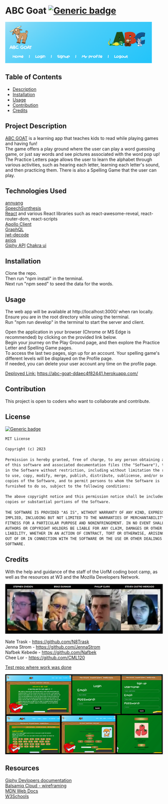 # ABC Goat [![Generic badge](https://img.shields.io/badge/License-MIT-green.svg)](https://choosealicense.com/licenses/mit/.)

![Alt text](image-1.png)

## Table of Contents

- [Description](#project-description)
- [Installation](#installation)
- [Usage](#usage)
- [Contribution](#contribution)
- [Credits](#credits)

## Project Description

[ABC GOAT](https://abc-goat-ddaec4f82441.herokuapp.com/) is a learning app that teaches kids to read while playing games and having fun!  
The game offers a play ground where the user can play a word guessing game, or just say words and see pictures associated with the word pop up!  
The Practice Letters page allows the user to learn the alphabet through various activities, such as hearing each letter, learning each letter's sound, and then practicing them. There is also a Spelling Game that the user can play.

## Technologies Used

[annyang](https://www.npmjs.com/package/annyang)  
 [SpeechSynthesis](https://developer.mozilla.org/en-US/docs/Web/API/Web_Speech_API)  
 [React](https://react.dev/learn) and various React libraries such as react-awesome-reveal, react-router-dom, react-scripts  
 [Apollo Client](https://www.npmjs.com/package/@apollo/client)  
 [GraphQL](https://graphql.org/)  
 [jwt-decode](https://www.npmjs.com/package/jwt-decode)  
 [axios](https://www.npmjs.com/package/axios)  
 [Giphy API](https://developers.giphy.com/)
[Chakra ui](https://chakra-ui.com/)

## Installation

Clone the repo.  
 Then run "npm install" in the terminal.  
 Next run "npm seed" to seed the data for the words.

## Usage

The web app will be available at http://localhost:3000/ when ran locally.  
Ensure you are in the root directory while using the terminal.   
Run "npm run develop" in the terminal to start the server and client.  

Open the application in your browser (Chrome or MS Edge is recommended) by clicking on the provided link below.  
Begin your journey on the Play Ground page, and then explore the Practice Letter and Spelling Game pages.   
To access the last two pages, sign up for an account. Your spelling game's different levels will be displayed on the Profile page.   
If needed, you can delete your user account any time on the profile page.

[Deployed Link:](https://abc-goat-ddaec4f82441.herokuapp.com/) https://abc-goat-ddaec4f82441.herokuapp.com/



## Contribution

This project is open to coders who want to collaborate and contribute.

## License

[![Generic badge](https://img.shields.io/badge/License-MIT-green.svg)](https://choosealicense.com/licenses/mit/.)

```md
MIT License

Copyright (c) 2023

Permission is hereby granted, free of charge, to any person obtaining a copy
of this software and associated documentation files (the "Software"), to deal
in the Software without restriction, including without limitation the rights
to use, copy, modify, merge, publish, distribute, sublicense, and/or sell
copies of the Software, and to permit persons to whom the Software is
furnished to do so, subject to the following conditions:

The above copyright notice and this permission notice shall be included in all
copies or substantial portions of the Software.

THE SOFTWARE IS PROVIDED "AS IS", WITHOUT WARRANTY OF ANY KIND, EXPRESS OR
IMPLIED, INCLUDING BUT NOT LIMITED TO THE WARRANTIES OF MERCHANTABILITY,
FITNESS FOR A PARTICULAR PURPOSE AND NONINFRINGEMENT. IN NO EVENT SHALL THE
AUTHORS OR COPYRIGHT HOLDERS BE LIABLE FOR ANY CLAIM, DAMAGES OR OTHER
LIABILITY, WHETHER IN AN ACTION OF CONTRACT, TORT OR OTHERWISE, ARISING FROM,
OUT OF OR IN CONNECTION WITH THE SOFTWARE OR THE USE OR OTHER DEALINGS IN THE
SOFTWARE.
```

## Credits

With the help and guidance of the staff of the UofM coding boot camp, as well as the resources at W3 and the Mozilla Developers Network.

![Alt text](image-3.png)

Nate Trask - https://github.com/N8Trask  
Jenna Strom - https://github.com/JennaStrom  
Nafbek Kebede - https://github.com/Nafbek  
Chee Lor - https://github.com/CML120  

[Test repo where work was done](https://github.com/CML120/The_GOATs_test_repo)  


![Alt text](image.png)

## Resources

[Giphy Devlopers documentation](https://developers.giphy.com/docs/sdk/#webhttps://developer.mozilla.org/en-US/docs/Web/API/SpeechRecognition)  
[Balsamiq Cloud - wireframing](https://balsamiq.cloud/)  
[MDN Web Docs](https://developer.mozilla.org/en-US/)  
[W3Schools](https://www.w3schools.com/)
